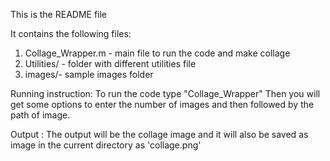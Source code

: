 This is the README file


It contains the following files:
1) Collage_Wrapper.m - main file to run the code and make collage
2) Utilities/ - folder with different utilities file
3) images/- sample images folder


Running instruction:
To run the code 
type "Collage_Wrapper"
Then you will get some options to enter the number of images and then followed by the path of image.


Output : 
The output will be the collage image and it will also be saved as image in the current directory as 'collage.png'

 

